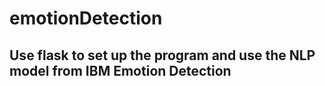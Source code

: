 # emotionDetection

## Use flask to set up the program and use the NLP model from IBM Emotion Detection
